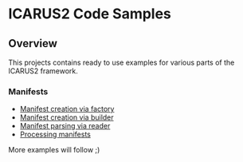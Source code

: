 # ICARUS2 Code Samples

## Overview

This projects contains ready to use examples for various parts of the ICARUS2 framework. 

### Manifests

- [Manifest creation via factory](../icarus2-examples/src/main/java/de/ims/icarus2/examples/ICARUS2Sample_01_CreateManifestsWithFactory.java)
- [Manifest creation via builder](../icarus2-examples/src/main/java/de/ims/icarus2/examples/ICARUS2Sample_02_CreateManifestsWithBuilder.java)
- [Manifest parsing via reader](../icarus2-examples/src/main/java/de/ims/icarus2/examples/ICARUS2Sample_03_ReadManifests.java)
- [Processing manifests](../icarus2-examples/src/main/java/de/ims/icarus2/examples/ICARUS2Sample_04_ProcessManifestsForGui.java)

More examples will follow ;)
